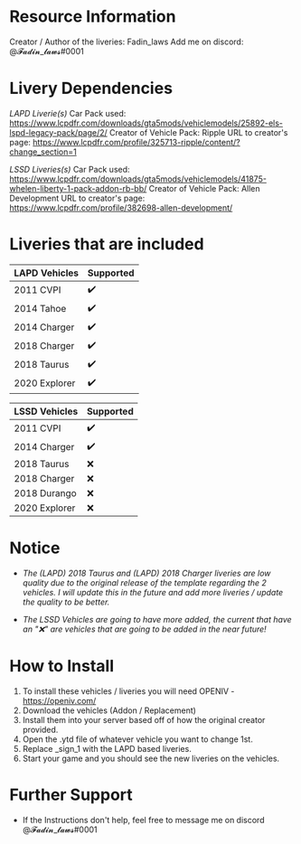 # Resource Information

Creator / Author of the liveries: Fadin_laws
Add me on discord: @𝓕𝓪𝓭𝓲𝓷_𝓵𝓪𝔀𝓼#0001


# Livery Dependencies

_LAPD Liverie(s)_
Car Pack used: https://www.lcpdfr.com/downloads/gta5mods/vehiclemodels/25892-els-lspd-legacy-pack/page/2/
Creator of Vehicle Pack: Ripple
URL to creator's page: https://www.lcpdfr.com/profile/325713-ripple/content/?change_section=1

_LSSD Liveries(s)_
Car Pack used: https://www.lcpdfr.com/downloads/gta5mods/vehiclemodels/41875-whelen-liberty-1-pack-addon-rb-bb/
Creator of Vehicle Pack: Allen Development
URL to creator's page: https://www.lcpdfr.com/profile/382698-allen-development/

# Liveries that are included
|  LAPD Vehicles      |    Supported  |
|---------------|---------------|
| 2011 CVPI     |       ✔️     |
| 2014 Tahoe    |       ✔️     |
| 2014 Charger  |       ✔️      |
| 2018 Charger  |       ✔️     |
| 2018 Taurus   |       ✔️     |
| 2020 Explorer |       ✔️      |

|  LSSD Vehicles      |    Supported  |
|---------------|---------------|
| 2011 CVPI     |       ✔️     |
| 2014 Charger    |       ✔️     |
| 2018 Taurus  |       ❌      |
| 2018 Charger  |       ❌     |
| 2018 Durango   |       ❌     |
| 2020 Explorer |       ❌      |

# Notice

* _The (LAPD) 2018 Taurus and (LAPD) 2018 Charger liveries are low quality due to the original release of the template regarding the 2 vehicles. I will update this in the future and add more liveries / update the quality to be better._

* _The LSSD Vehicles are going to have more added, the current that have an "❌" are vehicles that are going to be added in the near future!_

# How to Install

1. To install these vehicles / liveries you will need OPENIV - https://openiv.com/
2. Download the vehicles (Addon / Replacement)
3. Install them into your server based off of how the original creator provided.
4. Open the .ytd file of whatever vehicle you want to change 1st.
5. Replace <vehicleName>_sign_1 with the LAPD based liveries.
6. Start your game and you should see the new liveries on the vehicles.

# Further Support  
  
* If the Instructions don't help, feel free to message me on discord @𝓕𝓪𝓭𝓲𝓷_𝓵𝓪𝔀𝓼#0001
